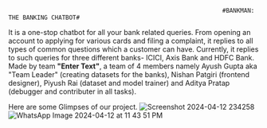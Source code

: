                                                                 #BANKMAN: THE BANKING CHATBOT#

It is a one-stop chatbot for all your bank related queries. 
From opening an account to applying for various cards and filing a complaint, it replies to all types of common questions which a customer can have.
Currently, it replies to such queries for three different banks- ICICI, Axis Bank and HDFC Bank.
Made by team **"Enter Text"**, a team of 4 members namely
Ayush Gupta aka "Team Leader" (creating datasets for the banks), 
Nishan Patgiri (frontend designer), 
Piyush Rai (dataset and model trainer) and 
Aditya Pratap (debugger and contributer in all tasks).

Here are some Glimpses of our project.
![Screenshot 2024-04-12 234258](https://github.com/Ayush-Gupta-bit/BankMan/assets/140447182/731f2168-7d75-455f-8dd0-ba17d5212671)
![WhatsApp Image 2024-04-12 at 11 43 51 PM](https://github.com/Ayush-Gupta-bit/BankMan/assets/140447182/60e9b1bd-f1f6-426f-9502-50daa5818406)
